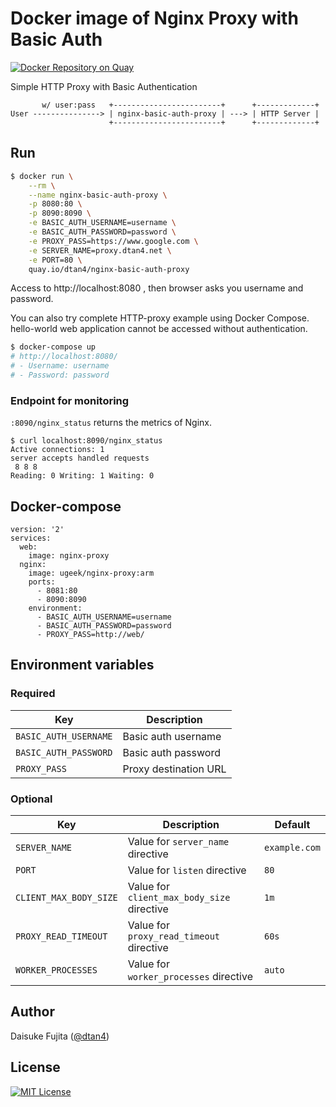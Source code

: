# Docker image of Nginx Proxy with Basic Auth

[![Docker Repository on Quay](https://quay.io/repository/dtan4/nginx-basic-auth-proxy/status "Docker Repository on Quay")](https://quay.io/repository/dtan4/nginx-basic-auth-proxy)

Simple HTTP Proxy with Basic Authentication

```
       w/ user:pass   +------------------------+      +-------------+
User ---------------> | nginx-basic-auth-proxy | ---> | HTTP Server |
                      +------------------------+      +-------------+
```

## Run

```bash
$ docker run \
    --rm \
    --name nginx-basic-auth-proxy \
    -p 8080:80 \
    -p 8090:8090 \
    -e BASIC_AUTH_USERNAME=username \
    -e BASIC_AUTH_PASSWORD=password \
    -e PROXY_PASS=https://www.google.com \
    -e SERVER_NAME=proxy.dtan4.net \
    -e PORT=80 \
    quay.io/dtan4/nginx-basic-auth-proxy
```

Access to http://localhost:8080 , then browser asks you username and password.

You can also try complete HTTP-proxy example using Docker Compose.
hello-world web application cannot be accessed without authentication.

```bash
$ docker-compose up
# http://localhost:8080/
# - Username: username
# - Password: password
```

### Endpoint for monitoring

`:8090/nginx_status` returns the metrics of Nginx.

```sh-session
$ curl localhost:8090/nginx_status
Active connections: 1
server accepts handled requests
 8 8 8
Reading: 0 Writing: 1 Waiting: 0
```

## Docker-compose
```
version: '2'
services:
  web:
    image: nginx-proxy
  nginx:
    image: ugeek/nginx-proxy:arm
    ports:
      - 8081:80
      - 8090:8090
    environment:
      - BASIC_AUTH_USERNAME=username
      - BASIC_AUTH_PASSWORD=password
      - PROXY_PASS=http://web/
```      

## Environment variables

### Required

|Key|Description|
|---|---|
|`BASIC_AUTH_USERNAME`|Basic auth username|
|`BASIC_AUTH_PASSWORD`|Basic auth password|
|`PROXY_PASS`|Proxy destination URL|

### Optional

|Key|Description|Default|
|---|---|---|
|`SERVER_NAME`|Value for `server_name` directive|`example.com`|
|`PORT`|Value for `listen` directive|`80`|
|`CLIENT_MAX_BODY_SIZE`|Value for `client_max_body_size` directive|`1m`|
|`PROXY_READ_TIMEOUT`|Value for `proxy_read_timeout` directive|`60s`|
|`WORKER_PROCESSES`|Value for `worker_processes` directive|`auto`|

## Author

Daisuke Fujita ([@dtan4](https://github.com/dtan4))

## License

[![MIT License](http://img.shields.io/badge/license-MIT-blue.svg?style=flat)](LICENSE)
